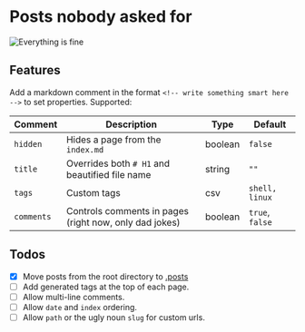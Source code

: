# Posts nobody asked for

![Everything is fine](https://img.shields.io/badge/This_shit_is_amazing-Even_more_amazing:_you_are_reading_this!-brightgreen)


## Features

Add a markdown comment in the format `<!-- write something smart here -->`
to set properties. Supported:

| Comment    | Description                                            | Type    | Default         |
| ---------- | ------------------------------------------------------ | ------- | --------------- |
| `hidden`   | Hides a page from the `index.md`                       | boolean | `false`         |
| `title`    | Overrides both `# H1` and beautified file name         | string  | `""`            |
| `tags`     | Custom tags                                            | csv     | `shell, linux`  |
| `comments` | Controls comments in pages (right now, only dad jokes) | boolean | `true`, `false` |



## Todos

- [x] Move posts from the root directory to [.posts](.posts)
- [ ] Add generated tags at the top of each page.
- [ ] Allow multi-line comments.
- [ ] Allow `date` and `index` ordering.
- [ ] Allow `path` or the ugly noun `slug` for custom urls.
